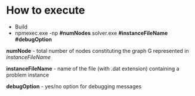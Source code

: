 # How to execute
- Build
- npmexec.exe -np **#numNodes** solver.exe **#instanceFileName** **#debugOption**

**numNode** - total number of nodes constituting the graph G represented in *instanceFileName*

**instanceFileName** - name of the file (with .dat extension) containing a problem instance

**debugOption** - yes/no option for debugging messages